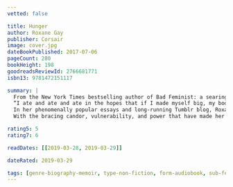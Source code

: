 ```yaml
---
vetted: false

title: Hunger
author: Roxane Gay
publisher: Corsair
image: cover.jpg
dateBookPublished: 2017-07-06
pageCount: 280
bookHeight: 198
goodreadsReviewId: 2766681771
isbn13: 9781472151117

summary: |
  From the New York Times bestselling author of Bad Feminist: a searingly honest memoir of food, weight, self-image, and learning how to feed your hunger while taking care of yourself.
  “I ate and ate and ate in the hopes that if I made myself big, my body would be safe. I buried the girl I was because she ran into all kinds of trouble. I tried to erase every memory of her, but she is still there, somewhere. . . . I was trapped in my body, one that I barely recognized or understood, but at least I was safe.”
  In her phenomenally popular essays and long-running Tumblr blog, Roxane Gay has written with intimacy and sensitivity about food and body, using her own emotional and psychological struggles as a means of exploring our shared anxieties over pleasure, consumption, appearance, and health. As a woman who describes her own body as “wildly undisciplined,” Roxane understands the tension between desire and denial, between self-comfort and self-care. In Hunger, she explores her past—including the devastating act of violence that acted as a turning point in her young life—and brings readers along on her journey to understand and ultimately save herself.
  With the bracing candor, vulnerability, and power that have made her one of the most admired writers of her generation, Roxane explores what it means to learn to take care of yourself: how to feed your hungers for delicious and satisfying food, a smaller and safer body, and a body that can love and be loved—in a time when the bigger you are, the smaller your world becomes.

rating5: 5
rating7: 6

readDates: [[2019-03-28, 2019-03-29]]

dateRated: 2019-03-29

tags: [genre-biography-memoir, type-non-fiction, form-audiobook, sub-feminism, sub-food, sub-medical]
---
```

